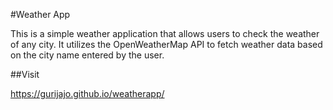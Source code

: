 
#Weather App

This is a simple weather application that allows users to check the weather of any city. It utilizes the OpenWeatherMap API to fetch weather data based on the city name entered by the user.

##Visit

https://gurijajo.github.io/weatherapp/

